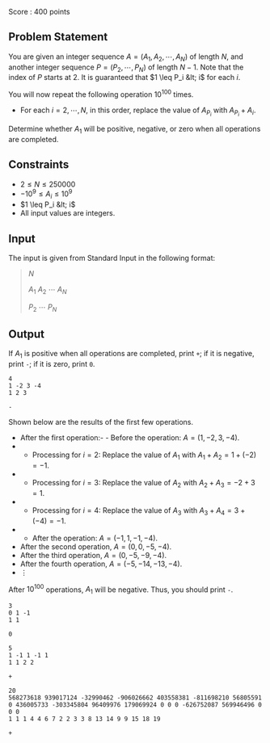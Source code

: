 Score : $400$ points

## Problem Statement

You are given an integer sequence $A=(A_1,A_2,\cdots,A_N)$ of length $N$, and another integer sequence $P=(P_2,\cdots,P_N)$ of length $N-1$. Note that the index of $P$ starts at $2$. It is guaranteed that $1 \leq P_i &lt; i$ for each $i$.

You will now repeat the following operation $10^{100}$ times.

- For each $i=2,\cdots,N$, in this order, replace the value of $A_{P_i}$ with $A_{P_i}+A_{i}$.

Determine whether $A_1$ will be positive, negative, or zero when all operations are completed.

## Constraints

- $2 \leq N \leq 250000$
- $-10^9 \leq A_i \leq 10^9$
- $1 \leq P_i &lt; i$
- All input values are integers.

## Input

The input is given from Standard Input in the following format:

> $N$
> 
> $A_1$ $A_2$ $\cdots$ $A_N$
> 
> $P_2$ $\cdots$ $P_N$

## Output

If $A_1$ is positive when all operations are completed, print `+`; if it is negative, print `-`; if it is zero, print `0`.

```input1
4
1 -2 3 -4
1 2 3
```

```output1
-
```

Shown below are the results of the first few operations.

- After the first operation:-   - Before the operation: $A=(1,-2,3,-4)$.
-   - Processing for $i=2$: Replace the value of $A_1$ with $A_1+A_2=1+(-2)=-1$.
-   - Processing for $i=3$: Replace the value of $A_2$ with $A_2+A_3=-2+3=1$.
-   - Processing for $i=4$: Replace the value of $A_3$ with $A_3+A_4=3+(-4)=-1$.
-   - After the operation: $A=(-1,1,-1,-4)$.
- After the second operation, $A=(0,0,-5,-4)$.
- After the third operation, $A=(0,-5,-9,-4)$.
- After the fourth operation, $A=(-5,-14,-13,-4)$.
- $\vdots$

After $10^{100}$ operations, $A_1$ will be negative.
Thus, you should print `-`.

```input2
3
0 1 -1
1 1
```

```output2
0
```

```input3
5
1 -1 1 -1 1
1 1 2 2
```

```output3
+
```

```input4
20
568273618 939017124 -32990462 -906026662 403558381 -811698210 56805591 0 436005733 -303345804 96409976 179069924 0 0 0 -626752087 569946496 0 0 0
1 1 1 4 4 6 7 2 2 3 3 8 13 14 9 9 15 18 19
```

```output4
+
```